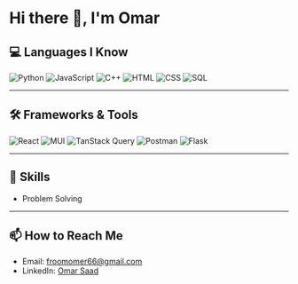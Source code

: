 
<!--
**Omar1Saad/Omar1Saad** is a ✨ _special_ ✨ repository because its `README.md` (this file) appears on your GitHub profile.

Here are some ideas to get you started:

- 🔭 I’m currently working on ...
- 🌱 I’m currently learning ...
- 👯 I’m looking to collaborate on ...
- 🤔 I’m looking for help with ...
- 💬 Ask me about ...
- 📫 How to reach me: ...
- 😄 Pronouns: ...
- ⚡ Fun fact: ...
-->
# Hi there 👋, I'm Omar

## 💻 Languages I Know
![Python](https://img.shields.io/badge/-Python-3776AB?logo=python&logoColor=white&style=flat)
![JavaScript](https://img.shields.io/badge/-JavaScript-F7DF1E?logo=javascript&logoColor=black&style=flat)
![C++](https://img.shields.io/badge/-C++-00599C?logo=cplusplus&logoColor=white&style=flat)
![HTML](https://img.shields.io/badge/-HTML5-E34F26?logo=html5&logoColor=white&style=flat)
![CSS](https://img.shields.io/badge/-CSS3-1572B6?logo=css3&logoColor=white&style=flat)
![SQL](https://img.shields.io/badge/-SQL-003B57?logo=postgresql&logoColor=white&style=flat)

---

## 🛠 Frameworks & Tools
![React](https://img.shields.io/badge/-React-61DAFB?logo=react&logoColor=black&style=flat)
![MUI](https://img.shields.io/badge/-MUI-007FFF?logo=mui&logoColor=white&style=flat)
![TanStack Query](https://img.shields.io/badge/-TanStack%20Query-FF4154?logo=reactquery&logoColor=white&style=flat)
![Postman](https://img.shields.io/badge/-Postman-FF6C37?logo=postman&logoColor=white&style=flat)
![Flask](https://img.shields.io/badge/-Flask-000000?logo=flask&logoColor=white&style=flat)

---

## 🧠 Skills
- Problem Solving

---

## 📫 How to Reach Me
- Email: froomomer66@gmail.com
- LinkedIn: [Omar Saad](https://www.linkedin.com/in/omar-saad-616044363)
